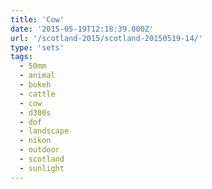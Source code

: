 ```yaml
---
title: 'Cow'
date: '2015-05-19T12:18:39.000Z'
url: '/scotland-2015/scotland-20150519-14/'
type: 'sets'
tags:
  - 50mm
  - animal
  - bokeh
  - cattle
  - cow
  - d300s
  - dof
  - landscape
  - nikon
  - outdoor
  - scotland
  - sunlight
---
```

